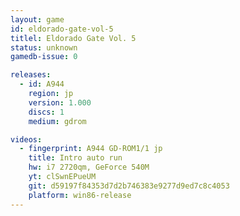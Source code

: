 ```yaml
---
layout: game
id: eldorado-gate-vol-5
titlel: Eldorado Gate Vol. 5
status: unknown
gamedb-issue: 0

releases:
  - id: A944
    region: jp
    version: 1.000
    discs: 1
    medium: gdrom

videos:
  - fingerprint: A944 GD-ROM1/1 jp
    title: Intro auto run
    hw: i7 2720qm, GeForce 540M
    yt: clSwnEPueUM
    git: d59197f84353d7d2b746383e9277d9ed7c8c4053
    platform: win86-release
---
```

